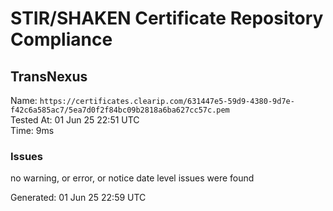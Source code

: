 # STIR/SHAKEN Certificate Repository Compliance

## TransNexus

Name: `https://certificates.clearip.com/631447e5-59d9-4380-9d7e-f42c6a585ac7/5ea7d0f2f84bc09b2818a6ba627cc57c.pem`\
Tested At: 01 Jun 25 22:51 UTC\
Time: 9ms

### Issues

no warning, or error, or notice date level issues were found

Generated: 01 Jun 25 22:59 UTC